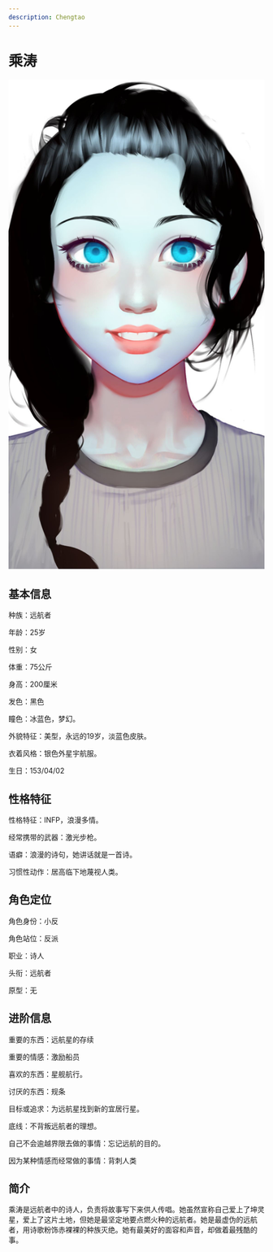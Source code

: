 ```yaml
---
description: Chengtao
---
```


# 乘涛

![&#x4E58;&#x6D9B;](../../.gitbook/assets/cheng-tao-.jpg)

## **基本信息**

种族：远航者

年龄：25岁

性别：女

体重：75公斤

身高：200厘米

发色：黑色

瞳色：冰蓝色，梦幻。

外貌特征：美型，永远的19岁，淡蓝色皮肤。

衣着风格：银色外星宇航服。

生日：153/04/02

## **性格特征**

性格特征：INFP，浪漫多情。

经常携带的武器：激光步枪。

语癖：浪漫的诗句，她讲话就是一首诗。

习惯性动作：居高临下地蔑视人类。

## **角色定位**

角色身份：小反

角色站位：反派

职业：诗人

头衔：远航者

原型：无

## **进阶信息**

重要的东西：远航星的存续

重要的情感：激励船员

喜欢的东西：星舰航行。

讨厌的东西：规条

目标或追求：为远航星找到新的宜居行星。

底线：不背叛远航者的理想。

自己不会逾越界限去做的事情：忘记远航的目的。

因为某种情感而经常做的事情：背刺人类

## **简介**

乘涛是远航者中的诗人，负责将故事写下来供人传唱。她虽然宣称自己爱上了坤灵星，爱上了这片土地，但她是最坚定地要点燃火种的远航者。她是最虚伪的远航者，用诗歌粉饰赤裸裸的种族灭绝。她有最美好的面容和声音，却做着最残酷的事。

